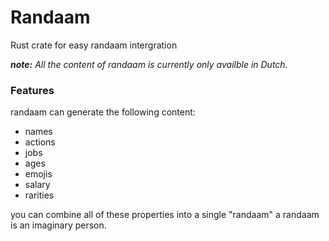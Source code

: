# Randaam

Rust crate for easy randaam intergration

_**note:** All the content of randaam is currently only availble in Dutch._

### Features

randaam can generate the following content:
- names
- actions
- jobs
- ages
- emojis
- salary
- rarities

you can combine all of these properties into a single "randaam"
a randaam is an imaginary person.
